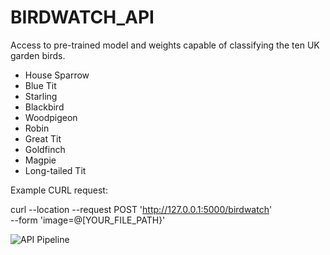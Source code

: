 # BIRDWATCH_API

Access to pre-trained model and weights capable of classifying the ten UK garden birds.

- House Sparrow
- Blue Tit
- Starling
- Blackbird
- Woodpigeon
- Robin
- Great Tit
- Goldfinch
- Magpie
- Long-tailed Tit

Example CURL request:

curl --location --request POST 'http://127.0.0.1:5000/birdwatch' \
--form 'image=@[YOUR_FILE_PATH}'

![API Pipeline](https://user-images.githubusercontent.com/81023070/167101737-13dfcd31-a9ff-47b8-8e09-95339b44c372.png)
